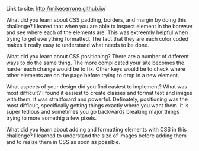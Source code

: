 Link to site:
http://mikecerrone.github.io/



What did you learn about CSS padding, borders, and margin by doing this challenge?
I leared that when you are able to inspect element in the borwser and see where each of the elements are. This was extreemly helpful when trying to get everything formatted. The fact that they are each color coded makes it really easy to understand what needs to be done.



What did you learn about CSS positioning?
There are a number of different ways to do the same thing. The more complicated your site becomes the harder each change would be to fix. Other keys would be to check where other elements are on the page before trying to drop in a new element.


What aspects of your design did you find easiest to implement? What was most difficult?
I found it easiest to create classes and format text and imiges with them. It was straitforard and powerful. Definately, positioning was the most difficult, specifically getting things exactly where you want them. It is super tedious and sometimes you go backwards breaking major things trying to more somethig a few pixels.


What did you learn about adding and formatting elements with CSS in this challenge?
I learned to understand the size of images before adding them and to resize them in CSS as soon as possible.
